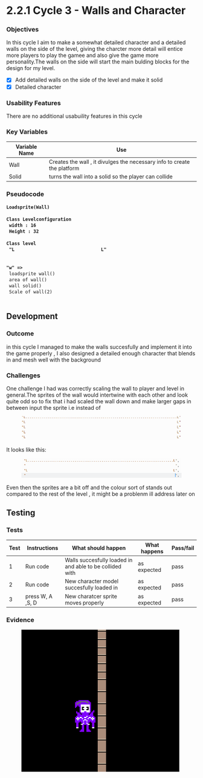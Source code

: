 # 2.2.1 Cycle 3 - Walls and Character

### Objectives

In this cycle I aim to make a somewhat detailed character and a detailed walls on the side of the level, giving the charcter more detail will entice more players to play the gamee and also give the game more personality.The walls on the side will start the main bulding blocks for the design for my level.

* [x] Add detailed walls on the side of the level and make it solid&#x20;
* [x] Detailed character&#x20;

### Usability Features

There are no additional usabuility features in this cycle&#x20;

### Key Variables

| Variable Name | Use                                                                      |
| ------------- | ------------------------------------------------------------------------ |
| Wall          | Creates the wall , it divulges the necessary info to create the platform |
| Solid         | turns the wall into a solid so the player can collide                    |



### Pseudocode

<pre><code><strong>Loadsprite(Wall)
</strong><strong>
</strong><strong>Class Levelconfiguration
</strong><strong> width : 16
</strong><strong> Height : 32
</strong><strong> 
</strong><strong>Class level
</strong><strong> "L                                L"
</strong><strong>
</strong><strong>
</strong><strong>"w" => 
</strong> loadsprite wall()
 area of wall()
 wall solid()
 Scale of wall(2)  
 </code></pre>

## Development

### Outcome

&#x20;in this cycle I managed to make the walls succesfully and implement it into the game properly , I also designed a detailed enough character that blends in and mesh well with the background&#x20;



### Challenges

One challenge I had was correctly scaling the wall to player and level in general.The sprites of the wall would intertwine with each other and look quite odd so to fix that i had scaled the wall down and make larger gaps in between input the sprite i.e instead of&#x20;

<figure><img src="../.gitbook/assets/image (5).png" alt=""><figcaption></figcaption></figure>

It looks like this:

<figure><img src="../.gitbook/assets/image.png" alt=""><figcaption></figcaption></figure>



Even then the sprites are a bit off and the colour sort of stands out compared to the rest of the level , it might be a problenm ill address later on&#x20;



## Testing

### Tests

| Test | Instructions     | What should happen                                        | What happens  | Pass/fail |
| ---- | ---------------- | --------------------------------------------------------- | ------------- | --------- |
| 1    | Run code         | Walls succesfully loaded in and able to be collided with  | as expected   | pass      |
| 2    | Run code         | New character model succesfully loaded in                 | as expected   | pass      |
| 3    | press W, A ,S, D | New charatcer sprite moves properly                       | as expected   | pass      |

### Evidence

<figure><img src="../.gitbook/assets/image (2).png" alt=""><figcaption></figcaption></figure>
